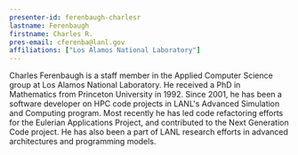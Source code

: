 ```yaml
---
presenter-id: ferenbaugh-charlesr
lastname: Ferenbaugh
firstname: Charles R.
pres-email: cferenba@lanl.gov
affiliations: ["Los Alamos National Laboratory"]
---
```

Charles Ferenbaugh is a staff member in the
Applied Computer Science group at Los Alamos National Laboratory. He
received a PhD in Mathematics from Princeton University in 1992. Since
2001, he has been a software developer on HPC code projects in LANL's
Advanced Simulation and Computing program. Most recently he has led
code refactoring efforts for the Eulerian Applications Project, and
contributed to the Next Generation Code project. He has also been a
part of LANL research efforts in advanced architectures and
programming models.
